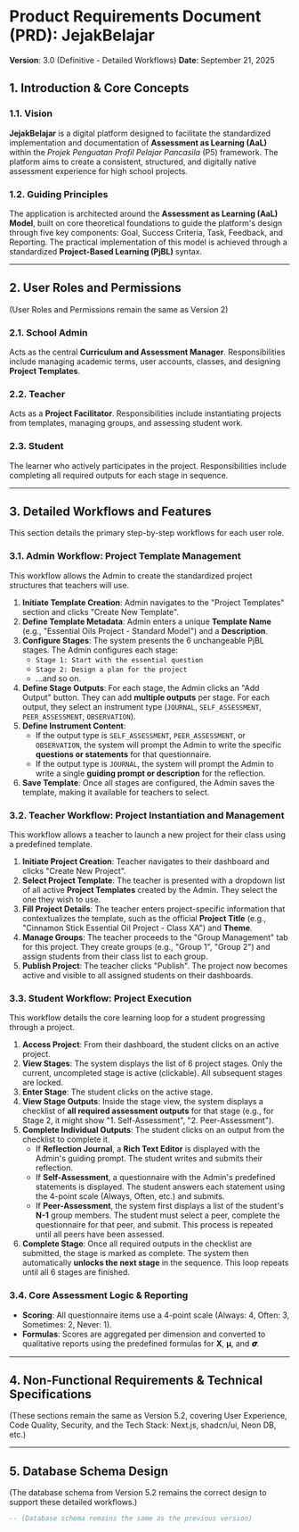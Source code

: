 # Product Requirements Document (PRD): JejakBelajar

**Version**: 3.0 (Definitive - Detailed Workflows)
**Date**: September 21, 2025

## 1. Introduction & Core Concepts

### 1.1. Vision
**JejakBelajar** is a digital platform designed to facilitate the standardized implementation and documentation of **Assessment as Learning (AaL)** within the *Projek Penguatan Profil Pelajar Pancasila* (P5) framework. The platform aims to create a consistent, structured, and digitally native assessment experience for high school projects.

### 1.2. Guiding Principles
The application is architected around the **Assessment as Learning (AaL) Model**, built on core theoretical foundations to guide the platform's design through five key components: Goal, Success Criteria, Task, Feedback, and Reporting. The practical implementation of this model is achieved through a standardized **Project-Based Learning (PjBL)** syntax.

---

## 2. User Roles and Permissions

(User Roles and Permissions remain the same as Version 2)

### 2.1. School Admin
Acts as the central **Curriculum and Assessment Manager**. Responsibilities include managing academic terms, user accounts, classes, and designing **Project Templates**.

### 2.2. Teacher
Acts as a **Project Facilitator**. Responsibilities include instantiating projects from templates, managing groups, and assessing student work.

### 2.3. Student
The learner who actively participates in the project. Responsibilities include completing all required outputs for each stage in sequence.

---

## 3. Detailed Workflows and Features

This section details the primary step-by-step workflows for each user role.

### 3.1. Admin Workflow: Project Template Management
This workflow allows the Admin to create the standardized project structures that teachers will use.

1.  **Initiate Template Creation**: Admin navigates to the "Project Templates" section and clicks "Create New Template".
2.  **Define Template Metadata**: Admin enters a unique **Template Name** (e.g., "Essential Oils Project - Standard Model") and a **Description**.
3.  **Configure Stages**: The system presents the 6 unchangeable PjBL stages. The Admin configures each stage:
    * `Stage 1: Start with the essential question`
    * `Stage 2: Design a plan for the project`
    * ...and so on.
4.  **Define Stage Outputs**: For each stage, the Admin clicks an "Add Output" button. They can add **multiple outputs** per stage. For each output, they select an instrument type (`JOURNAL`, `SELF_ASSESSMENT`, `PEER_ASSESSMENT`, `OBSERVATION`).
5.  **Define Instrument Content**:
    * If the output type is `SELF_ASSESSMENT`, `PEER_ASSESSMENT`, or `OBSERVATION`, the system will prompt the Admin to write the specific **questions or statements** for that questionnaire.
    * If the output type is `JOURNAL`, the system will prompt the Admin to write a single **guiding prompt or description** for the reflection.
6.  **Save Template**: Once all stages are configured, the Admin saves the template, making it available for teachers to select.

### 3.2. Teacher Workflow: Project Instantiation and Management
This workflow allows a teacher to launch a new project for their class using a predefined template.

1.  **Initiate Project Creation**: Teacher navigates to their dashboard and clicks "Create New Project".
2.  **Select Project Template**: The teacher is presented with a dropdown list of all active **Project Templates** created by the Admin. They select the one they wish to use.
3.  **Fill Project Details**: The teacher enters project-specific information that contextualizes the template, such as the official **Project Title** (e.g., "Cinnamon Stick Essential Oil Project - Class XA") and **Theme**.
4.  **Manage Groups**: The teacher proceeds to the "Group Management" tab for this project. They create groups (e.g., "Group 1", "Group 2") and assign students from their class list to each group.
5.  **Publish Project**: The teacher clicks "Publish". The project now becomes active and visible to all assigned students on their dashboards.

### 3.3. Student Workflow: Project Execution
This workflow details the core learning loop for a student progressing through a project.

1.  **Access Project**: From their dashboard, the student clicks on an active project.
2.  **View Stages**: The system displays the list of 6 project stages. Only the current, uncompleted stage is active (clickable). All subsequent stages are locked.
3.  **Enter Stage**: The student clicks on the active stage.
4.  **View Stage Outputs**: Inside the stage view, the system displays a checklist of **all required assessment outputs** for that stage (e.g., for Stage 2, it might show "1. Self-Assessment", "2. Peer-Assessment").
5.  **Complete Individual Outputs**: The student clicks on an output from the checklist to complete it.
    * If **Reflection Journal**, a **Rich Text Editor** is displayed with the Admin's guiding prompt. The student writes and submits their reflection.
    * If **Self-Assessment**, a questionnaire with the Admin's predefined statements is displayed. The student answers each statement using the 4-point scale (Always, Often, etc.) and submits.
    * If **Peer-Assessment**, the system first displays a list of the student's **N-1** group members. The student must select a peer, complete the questionnaire for that peer, and submit. This process is repeated until all peers have been assessed.
6.  **Complete Stage**: Once all required outputs in the checklist are submitted, the stage is marked as complete. The system then automatically **unlocks the next stage** in the sequence. This loop repeats until all 6 stages are finished.

### 3.4. Core Assessment Logic & Reporting
* **Scoring**: All questionnaire items use a 4-point scale (Always: 4, Often: 3, Sometimes: 2, Never: 1).
* **Formulas**: Scores are aggregated per dimension and converted to qualitative reports using the predefined formulas for **X**, **µ**, and **𝝈**.

---

## 4. Non-Functional Requirements & Technical Specifications
(These sections remain the same as Version 5.2, covering User Experience, Code Quality, Security, and the Tech Stack: Next.js, shadcn/ui, Neon DB, etc.)

---

## 5. Database Schema Design
(The database schema from Version 5.2 remains the correct design to support these detailed workflows.)

```sql
-- (Database schema remains the same as the previous version)
